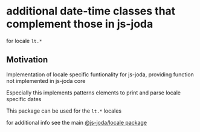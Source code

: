 # additional date-time classes that complement those in js-joda 

for locale `lt.*` 

## Motivation

Implementation of locale specific funtionality for js-joda, providing function not implemented in js-joda core

Especially this implements patterns elements to print and parse locale specific dates

This package can be used for the `lt.*` locales

for additional info see the main [@js-joda/locale package](https://www.npmjs.com/package/@js-joda/locale)
